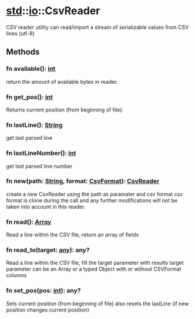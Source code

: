 # [std](/libs/std/)::[io](/libs/std/io/)::CsvReader

CSV reader utility can read/import a stream of serializable values from CSV lines (utf-8)

## Methods
### fn available():&nbsp;[int](/libs/std/core/type.int.md)<Badge text="native" />

return the amount of available bytes in reader.
### fn get_pos():&nbsp;[int](/libs/std/core/type.int.md)<Badge text="native" />

Returns current position (from beginning of file):
### fn lastLine():&nbsp;[String](/libs/std/core/type.String.md)<Badge text="native" />

get last parsed line
### fn lastLineNumber():&nbsp;[int](/libs/std/core/type.int.md)<Badge text="native" />

get last parsed line number
### fn new(path:&nbsp;[String](/libs/std/core/type.String.md), format:&nbsp;[CsvFormat](/libs/std/io/type.CsvFormat.md)):&nbsp;[CsvReader](/libs/std/io/type.CsvReader.md)<Badge text="native" /><Badge text="static" />

create a new CsvReader using the path as paramater and csv format
csv format is clone during the call and any further modifications will not be taken into account in this reader.
### fn read():&nbsp;[Array](/libs/std/core/type.Array.md)<Badge text="native" />

Read a line within the CSV file, return an array of fields
### fn read_to(target:&nbsp;[any](/libs/std/core/type.any.md)):&nbsp;any?<Badge text="native" />

Read a line within the CSV file, fill the target parameter with results
target parameter can be an Array or a typed Object with or without CSVFormat columns
### fn set_pos(pos:&nbsp;[int](/libs/std/core/type.int.md)):&nbsp;any?<Badge text="native" />

Sets current position (from beginning of file)
also resets the lastLine (if new position changes current position)
